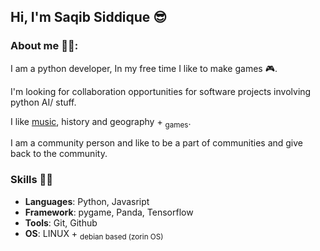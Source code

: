 ## Hi, I'm Saqib Siddique 😎

### About me 🤴🏻:

I am a python developer, In my free time I like to make games 🎮.

I'm looking for collaboration opportunities for software projects involving python AI/ stuff.

I like [music](https://www.youtube.com/watch?v=3GSbJkU9Lmw), history and geography + <sub>games</sub>.

I am a community person and like to be a part of communities and give back to the community.

### Skills 🤹🏼

* **Languages**: Python, Javasript
* **Framework**: pygame, Panda, Tensorflow
* **Tools**: Git, Github
* **OS**: LINUX + <sub>debian based (zorin OS)</sub>
    
